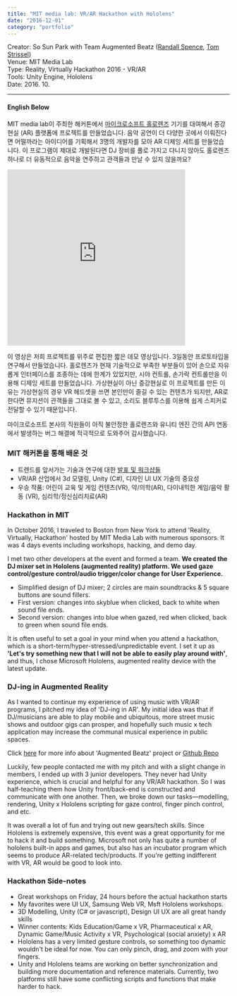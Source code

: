 ```yaml
---
title: "MIT media lab: VR/AR Hackathon with Hololens"
date: "2016-12-01"
category: "portfolio"
---
```



Creator: So Sun Park with Team Augmented Beatz ([Randall Spence](https://www.linkedin.com/in/randspence/), [Tom Strissel](https://www.linkedin.com/in/tomstrissel/)) <br />
Venue: MIT Media Lab<br />
Type: Reality, Virtually Hackathon 2016 - VR/AR <br />
Tools: Unity Engine, Hololens <br />
Date: 2016. 10.

<hr />

#### English Below

MIT media lab이 주최한 해커톤에서 [마이크로소프트 홀로렌즈](https://www.microsoft.com/microsoft-hololens/en-us) 기기를 대여해서 증강현실 (AR) 플랫폼에 프로젝트를 만들었습니다. 음악 공연이 더 다양한 곳에서 이뤄진다면 어떨까라는 아이디어를 기획해서 3명의 개발자를 모아 AR 디제잉 세트를 만들었습니다. 이 프로그램이 제대로 개발된다면 DJ 장비를 풀로 가지고 다니지 않아도 홀로렌즈 하나로 더 유동적으로 음악을 연주하고 관객들과 만날 수 있지 않을까요?

<iframe width="80%" height="400" src="https://www.youtube.com/embed/ARdamEc70Sc" frameborder="0" allow="accelerometer; autoplay; clipboard-write; encrypted-media; gyroscope; picture-in-picture" allowfullscreen></iframe>

이 영상은 저희 프로젝트를 위주로 편집한 짧은 데모 영상입니다. 3일동안 프로토타입을 연구해서 만들었습니다. 홀로렌즈가 현재 기술적으로 부족한 부분들이 있어 손으로 자유롭게 인터페이스를 조종하는 데에 한계가 있었지만, 시야 컨트롤, 손가락 컨트롤만을 이용해 디제잉 세트를 만들었습니다. 가상현실이 아닌 증강현실로 이 프로젝트를 만든 이유는 가상현실의 경우 VR 헤드셋을 쓰면 본인만이 즐길 수 있는 컨텐츠가 되지만, AR로 한다면 뮤지션이 관객들을 그대로 볼 수 있고, 소리도 블루투스를 이용해 쉽게 스피커로 전달할 수 있기 때문입니다.

마이크로소프트 본사의 직원들이 아직 불안정한 홀로렌즈와 유니티 엔진 간의 API 연동에서 발생하는 버그 해결에 적극적으로 도와주어 감사했습니다.

### MIT 해커톤을 통해 배운 것
- 트렌드를 앞서가는 기술과 연구에 대한 [발표 및 워크샵들](http://www.realityvirtuallyhack.com/workshops/)
-  VR/AR 산업에서 3d 모델링, Unity (C#), 디자인 UI UX 기술의 중요성
- 우승 작품: 어린이 교육 및 게임 컨텐츠(VR), 약/의학(AR), 다이내믹한 게임/음악 활동 (VR), 심리학/정신심리치료(AR)


### Hackathon in MIT

In October 2016, I traveled to Boston from New York to attend 'Reality, Virtually, Hackathon' hosted by MIT Media Lab with numerous sponsors. It was 4 days events including workshops, hacking, and demo day.

I met two other developers at the event and formed a team. **We created the DJ mixer set in Hololens (augmented reality) platform. We used gaze control/gesture control/audio trigger/color change for User Experience.**

- Simplified design of DJ mixer; 2 circles are main soundtracks & 5 square buttons are sound fillers.
- First version: changes into skyblue when clicked, back to white when sound file ends.
- Second version: changes into blue when gazed, red when clicked, back to green when sound file ends.

It is often useful to set a goal in your mind when you attend a hackathon, which is a short-term/hyper-stressed/unpredictable event. I set it up as **'Let's try something new that I will not be able to easily play around with'**, and thus, I chose Microsoft Hololens, augmented reality device with the latest update.

### DJ-ing in Augmented Reality

As I wanted to continue my experience of using music with VR/AR programs, I pitched my idea of 'DJ-ing in AR'. My initial idea was that if DJ/musicians are able to play mobile and ubiquitous, more street music shows and outdoor gigs can prosper, and hopefully such music x tech application may increase the communal musical experience in public spaces.

Click [here](https://devpost.com/software/augmented-beatz-7fiare) for more info about 'Augmented Beatz' project or [Github Repo](https://github.com/arc4randall/augmentedbeatz)

Luckily, few people contacted me with my pitch and with a slight change in members, I ended up with 3 junior developers. They never had Unity experience, which is crucial and helpful for any VR/AR hackathon. So I was half-teaching them how Unity front/back-end is constructed and communicate with one another. Then, we broke down our tasks—modelling, rendering, Unity x Hololens scripting for gaze control, finger pinch control, and etc.

It was overall a lot of fun and trying out new gears/tech skills. Since Hololens is extremely expensive, this event was a great opportunity for me to hack it and build something. Microsoft not only has quite a number of hololens built-in apps and games, but also has an incubator program which seems to produce AR-related tech/products. If you're getting indifferent with VR, AR would be good to look into.

### Hackathon Side-notes

- Great workshops on Friday, 24 hours before the actual hackathon starts
- My favorites were UI UX, Samsung Web VR, Msft Hololens workshops.
- 3D Modelling, Unity (C# or javascript), Design UI UX are all great handy skills
- Winner contents: Kids Education/Game x VR, Pharmaceutical x AR, Dynamic Game/Music Activity x VR, Psychological (social anxiety) x AR
- Hololens has a very limited gesture controls, so something too dynamic wouldn't be ideal for now. You can only pinch, drag, and zoom with your fingers.
- Unity and Hololens teams are working on better synchronization and building more documentation and reference materials. Currently, two platforms still have some conflicting scripts and functions that make harder to hack.
